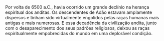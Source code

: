 ﻿Por volta de 6500 a.C., havia ocorrido um grande declínio na herança espiritual dos anditas. Os descendentes de Adão estavam amplamente dispersos e tinham sido virtualmente engolidos pelas raças humanas mais antigas e mais numerosas. E essa decadência da civilização andita, junto com o desaparecimento dos seus padrões religiosos, deixou as raças espiritualmente empobrecidas do mundo em uma deplorável condição.

